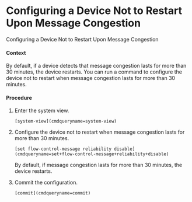Configuring a Device Not to Restart Upon Message Congestion
===========================================================

Configuring a Device Not to Restart Upon Message Congestion

#### Context

By default, if a device detects that message congestion lasts for more than 30 minutes, the device restarts. You can run a command to configure the device not to restart when message congestion lasts for more than 30 minutes.


#### Procedure

1. Enter the system view.
   
   
   ```
   [system-view](cmdqueryname=system-view)
   ```
2. Configure the device not to restart when message congestion lasts for more than 30 minutes.
   
   
   ```
   [set flow-control-message reliability disable](cmdqueryname=set+flow-control-message+reliability+disable)
   ```
   
   
   
   By default, if message congestion lasts for more than 30 minutes, the device restarts.
3. Commit the configuration.
   
   
   ```
   [commit](cmdqueryname=commit)
   ```